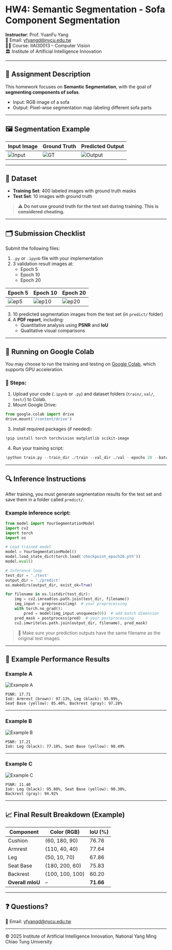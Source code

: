 
# HW4: Semantic Segmentation - Sofa Component Segmentation

**Instructor**: Prof. YuanFu Yang  
📧 Email: yfyangd@nycu.edu.tw  
🧑‍🏫 Course: IIAI30013 – Computer Vision  
🏛️ Institute of Artificial Intelligence Innovation

---

## 📘 Assignment Description

This homework focuses on **Semantic Segmentation**, with the goal of **segmenting components of sofas**.

- Input: RGB image of a sofa  
- Output: Pixel-wise segmentation map labeling different sofa parts

---

## 🖼️ Segmentation Example

| Input Image | Ground Truth | Predicted Output |
|-------------|--------------|------------------|
| ![Input](https://drive.google.com/uc?export=view&id=1ny_p8P2sLOxnk_jDtOK1ynzxFyPR3umC) | ![GT](https://drive.google.com/uc?export=view&id=1pTFZLKo_6noF4uLAdbx-wJK54Ryd_T_d) | ![Output](https://drive.google.com/uc?export=view&id=1O8VAsMb0lKzsPvdDffGTES6Fie0Kyzkk) |

---

## 📁 Dataset

- **Training Set**: 400 labeled images with ground truth masks
- **Test Set**: 10 images with ground truth

> ⚠️ **Do not use ground truth for the test set during training. This is considered cheating.**

---

## 🗂️ Submission Checklist

Submit the following files:

1. `.py` or `.ipynb` file with your implementation  
2. 3 validation result images at:
   - Epoch 5
   - Epoch 10
   - Epoch 20

| Epoch 5 | Epoch 10 | Epoch 20 |
|---------|----------|----------|
| ![ep5](https://drive.google.com/uc?export=view&id=12RSdCIZdZDH2R7jWqwFQ2pdF21G6sfml) | ![ep10](https://drive.google.com/uc?export=view&id=1sbQla6kTO4ShAB_VVI8x1j6-ZH_QqpL1) | ![ep20](https://drive.google.com/uc?export=view&id=1d3lCJfMcXdolP0XRDHpUnoOHmgpB2BQB) |

3. 10 predicted segmentation images from the test set (in `predict/` folder)  
4. A **PDF report**, including:
   - Quantitative analysis using **PSNR** and **IoU**
   - Qualitative visual comparisons

---

## 🚀 Running on Google Colab

You may choose to run the training and testing on [Google Colab](https://colab.research.google.com/?hl=zh-tw), which supports GPU acceleration.

### 🔧 Steps:

1. Upload your code (`.ipynb` or `.py`) and dataset folders (`train/`, `val/`, `test/`) to Colab.
2. Mount Google Drive:

```python
from google.colab import drive
drive.mount('/content/drive')
```

3. Install required packages (if needed):

```bash
!pip install torch torchvision matplotlib scikit-image
```

4. Run your training script:

```python
!python train.py --train_dir ./train --val_dir ./val --epochs 20 --batch_size 8 --lr 0.001
```

---

## 🔍 Inference Instructions

After training, you must generate segmentation results for the test set and save them in a folder called `predict/`.

### Example inference script:

```python
from model import YourSegmentationModel
import cv2
import torch
import os

# Load trained model
model = YourSegmentationModel()
model.load_state_dict(torch.load('checkpoint_epoch20.pth'))
model.eval()

# Inference loop
test_dir = './test'
output_dir = './predict'
os.makedirs(output_dir, exist_ok=True)

for filename in os.listdir(test_dir):
    img = cv2.imread(os.path.join(test_dir, filename))
    img_input = preprocess(img)  # your preprocessing
    with torch.no_grad():
        pred = model(img_input.unsqueeze(0))  # add batch dimension
    pred_mask = postprocess(pred)  # your postprocessing
    cv2.imwrite(os.path.join(output_dir, filename), pred_mask)
```

> 🔔 Make sure your prediction outputs have the same filename as the original test images.

---

## 🎯 Example Performance Results

### Example A

![Example A](https://drive.google.com/uc?export=view&id=11HTFhjpjeQILEZPGncWqtPdoTJGvM5WK)

```
PSNR: 17.71  
IoU: Armrest (brown): 97.13%, Leg (black): 95.99%,  
Seat Base (yellow): 85.40%, Backrest (gray): 97.28%
```

---

### Example B

![Example B](https://drive.google.com/uc?export=view&id=1rBU72f3l0dGvJEvJVqKsuMudNLPi3C1u)

```
PSNR: 17.21  
IoU: Leg (black): 77.18%, Seat Base (yellow): 98.49%
```

---

### Example C

![Example C](https://drive.google.com/uc?export=view&id=1dZSK0ZbJArXt-uJ6bE9bwg3we-ghv0Uc)

```
PSNR: 11.40  
IoU: Leg (black): 95.80%, Seat Base (yellow): 90.30%,  
Backrest (gray): 94.92%
```

---

## 📈 Final Result Breakdown (Example)

| Component        | Color (RGB)       | IoU (%) |
|------------------|------------------|---------|
| Cushion          | (60, 180, 90)     | 76.76   |
| Armrest          | (110, 40, 40)     | 77.64   |
| Leg              | (50, 10, 70)      | 67.86   |
| Seat Base        | (180, 200, 60)    | 75.83   |
| Backrest         | (100, 100, 100)   | 60.20   |
| **Overall mIoU** | –                | **71.66** |

---

## ❓ Questions?

📧 Email: yfyangd@nycu.edu.tw

---

© 2025 Institute of Artificial Intelligence Innovation, National Yang Ming Chiao Tung University
